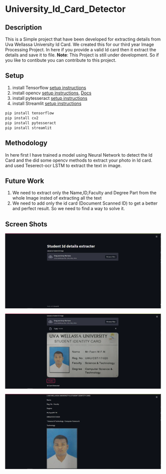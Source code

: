 # University_Id_Card_Detector
## Description
This is a Simple project that have been developed for extracting details from Uva Wellassa University Id Card. We created this for our third year Image Processing Project. In here if you provide a valid Id card then it extract the details and save it to file. **Note**: This Project is still under development. So if you like to contibute you can contribute to this project.

## Setup
1. install Tensorflow [setup instructions](https://www.tensorflow.org/install)
2. install opencv [setup instructions](https://pypi.org/project/opencv-python/), [Docs](https://opencv.org/)
3. install pytesseract [setup instructions](https://pypi.org/project/pytesseract/)
4. install Streamlit [setup instructions](https://docs.streamlit.io/en/stable/)
```
pip install tensorflow
pip install cv2
pip install pytesseract
pip install streamlit
```

## Methodology 
In here first I have trained a model using Neural Network to detect the Id Card and the did some opencv methods to extract your photo in Id card. and used Teserect-ocr LSTM to extract the text in image.
## Future Work
1. We need to extract only the Name,ID,Faculty and Degree Part from the whole Image insted of extracting all the text
2. We need to add only the id card (Document Scanned ID) to get a better and perfect result. So we need to find a way to solve it.

## Screen Shots
![GitHub](https://github.com/farookfazni/University_Id_Card_Detector/blob/master/1.PNG?raw=true)


![GitHub](https://github.com/farookfazni/University_Id_Card_Detector/blob/master/2.PNG?raw=true)


![GitHub](https://github.com/farookfazni/University_Id_Card_Detector/blob/master/3.PNG?raw=true)

